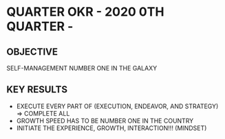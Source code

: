 # QUARTER OKR - 2020 0TH QUARTER -

## OBJECTIVE

SELF-MANAGEMENT NUMBER ONE IN THE GALAXY

## KEY RESULTS

- EXECUTE EVERY PART OF (EXECUTION, ENDEAVOR, AND STRATEGY) => COMPLETE ALL
- GROWTH SPEED HAS TO BE NUMBER ONE IN THE COUNTRY
- INITIATE THE EXPERIENCE, GROWTH, INTERACTION!!! (MINDSET)
